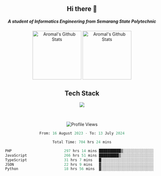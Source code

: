 <div align="center">
  <h2>Hi there 👋</h2>

  <h5>A student of Informatics Engineering from Semarang State Polytechnic</h5>

  <img
    height="160"
    alt="Aromal's Github Stats"
    src="https://github-readme-stats.vercel.app/api?username=dafariski77&show_icons=true&theme=tokyonight&count_private=true"
  />
  <img
    alt="Aromal's Github Stats"
    height="160"
    src="https://github-readme-stats.vercel.app/api/top-langs/?username=dafariski77&layout=compact&theme=tokyonight"
  />

  <h2>Tech Stack</h2>
  <a href="https://skillicons.dev">
    <img src="https://skillicons.dev/icons?i=ts,express,nextjs,laravel,fastapi,postgres,mysql,mongodb,redis,planetscale,prisma,docker,git,jest,kafka,gcp,tailwind,mui&perline=14" />
  </a>

  <br /><br />
  <img src="https://komarev.com/ghpvc/?username=dafariski77&abbreviated=true" alt="Profile Views">
    
  <!--START_SECTION:waka-->

```python
From: 16 August 2023 - To: 13 July 2024

Total Time: 704 hrs 24 mins

PHP                        297 hrs 14 mins ██████████▒░░░░░░░░░░░░░░   41.45 %
JavaScript                 266 hrs 51 mins █████████▒░░░░░░░░░░░░░░░   37.21 %
TypeScript                 31 hrs 7 mins   █░░░░░░░░░░░░░░░░░░░░░░░░   04.34 %
JSON                       22 hrs 9 mins   ▓░░░░░░░░░░░░░░░░░░░░░░░░   03.09 %
Python                     18 hrs 56 mins  ▓░░░░░░░░░░░░░░░░░░░░░░░░   02.64 %
```

<!--END_SECTION:waka-->
</div>
